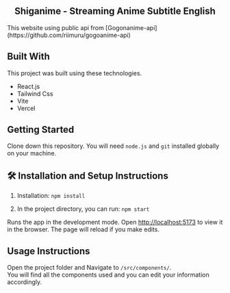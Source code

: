 <h2 align="center">
  Shiganime - Streaming Anime Subtitle English <br/>
  <!-- <a href="WAIT" target="_blank">PORTOFOLIO</a> -->
</h2>
This website using public api from [Gogonanime-api](https://github.com/riimuru/gogoanime-api)

## Built With

<!-- My personal portfolio <a href="///" target="_blank">wait</a> which features some of my github projects as well as my resume and technical skills.<br/> -->

This project was built using these technologies.

- React.js
- Tailwind Css
- Vite
- Vercel

## Getting Started

Clone down this repository. You will need `node.js` and `git` installed globally on your machine.

## 🛠 Installation and Setup Instructions

1. Installation: `npm install`

2. In the project directory, you can run: `npm start`

Runs the app in the development mode.
Open [http://localhost:5173](http://localhost:5173) to view it in the browser.
The page will reload if you make edits.

## Usage Instructions

Open the project folder and Navigate to `/src/components/`. <br/>
You will find all the components used and you can edit your information accordingly.